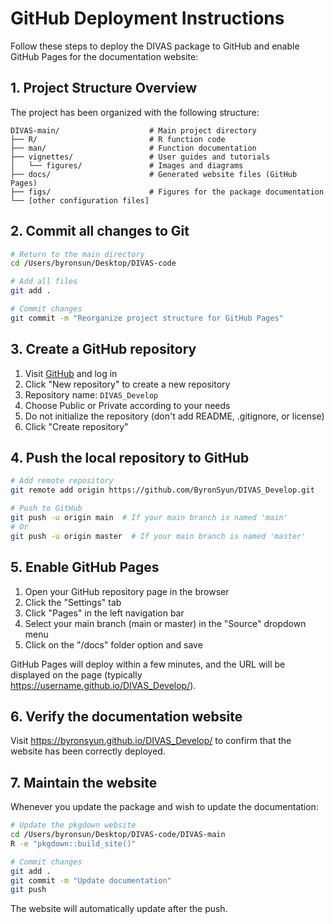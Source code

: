 # GitHub Deployment Instructions

Follow these steps to deploy the DIVAS package to GitHub and enable GitHub Pages for the documentation website:

## 1. Project Structure Overview

The project has been organized with the following structure:

```
DIVAS-main/                    # Main project directory
├── R/                         # R function code
├── man/                       # Function documentation
├── vignettes/                 # User guides and tutorials
│   └── figures/               # Images and diagrams
├── docs/                      # Generated website files (GitHub Pages)
├── figs/                      # Figures for the package documentation
└── [other configuration files]
```

## 2. Commit all changes to Git

```bash
# Return to the main directory
cd /Users/byronsun/Desktop/DIVAS-code

# Add all files
git add .

# Commit changes
git commit -m "Reorganize project structure for GitHub Pages"
```

## 3. Create a GitHub repository

1. Visit [GitHub](https://github.com/) and log in
2. Click "New repository" to create a new repository
3. Repository name: `DIVAS_Develop`
4. Choose Public or Private according to your needs
5. Do not initialize the repository (don't add README, .gitignore, or license)
6. Click "Create repository"

## 4. Push the local repository to GitHub

```bash
# Add remote repository
git remote add origin https://github.com/ByronSyun/DIVAS_Develop.git

# Push to GitHub
git push -u origin main  # If your main branch is named 'main'
# Or 
git push -u origin master  # If your main branch is named 'master'
```

## 5. Enable GitHub Pages

1. Open your GitHub repository page in the browser
2. Click the "Settings" tab
3. Click "Pages" in the left navigation bar
4. Select your main branch (main or master) in the "Source" dropdown menu
5. Click on the "/docs" folder option and save

GitHub Pages will deploy within a few minutes, and the URL will be displayed on the page (typically https://username.github.io/DIVAS_Develop/).

## 6. Verify the documentation website

Visit https://byronsyun.github.io/DIVAS_Develop/ to confirm that the website has been correctly deployed.

## 7. Maintain the website

Whenever you update the package and wish to update the documentation:

```bash
# Update the pkgdown website
cd /Users/byronsun/Desktop/DIVAS-code/DIVAS-main
R -e "pkgdown::build_site()"

# Commit changes
git add .
git commit -m "Update documentation"
git push
```

The website will automatically update after the push. 